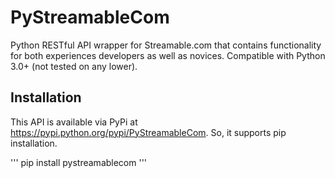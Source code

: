 # PyStreamableCom

Python RESTful API wrapper for Streamable.com that contains functionality for both experiences developers as well as novices. Compatible
with Python 3.0+ (not tested on any lower).

## Installation

This API is available via PyPi at https://pypi.python.org/pypi/PyStreamableCom.
So, it supports pip installation.

'''
pip install pystreamablecom
'''
